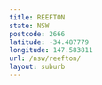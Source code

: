 ```yaml
---
title: REEFTON
state: NSW
postcode: 2666
latitude: -34.487779
longitude: 147.583811
url: /nsw/reefton/
layout: suburb
---
```

